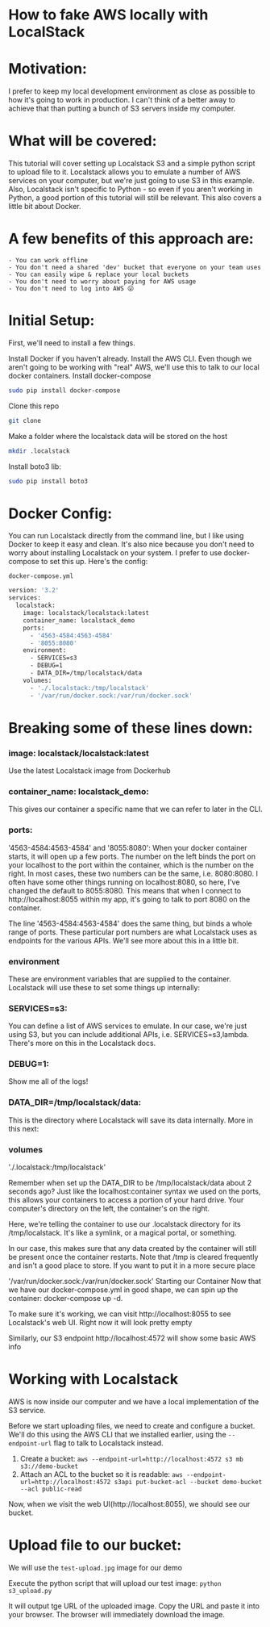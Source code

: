 # How to fake AWS locally with LocalStack

# Motivation:
I prefer to keep my local development environment as close as possible to how it's going to work in production. I can't think of a better away to achieve that than putting a bunch of S3 servers inside my computer.

# What will be covered:
This tutorial will cover setting up Localstack S3 and a simple python script to upload file to it. Localstack allows you to emulate a number of AWS services on your computer, but we're just going to use S3 in this example. Also, Localstack isn't specific to Python - so even if you aren't working in Python, a good portion of this tutorial will still be relevant. This also covers a little bit about Docker.

# A few benefits of this approach are:

	- You can work offline
	- You don't need a shared 'dev' bucket that everyone on your team uses
	- You can easily wipe & replace your local buckets
	- You don't need to worry about paying for AWS usage
	- You don't need to log into AWS 😛

# Initial Setup:
First, we'll need to install a few things.

Install Docker if you haven't already.
Install the AWS CLI. Even though we aren't going to be working with "real" AWS, we'll use this to talk to our local docker containers.
Install docker-compose

```bash
sudo pip install docker-compose
```
Clone this repo
```bash
git clone 
```
Make a folder where the localstack data will be stored on the host
```bash
mkdir .localstack
```
Install boto3 lib:
```bash
sudo pip install boto3
```

# Docker Config:
You can run Localstack directly from the command line, but I like using Docker to keep it easy and clean. It's also nice because you don't need to worry about installing Localstack on your system. I prefer to use docker-compose to set this up. Here's the config:

```docker-compose.yml```

```bash
version: '3.2'
services:
  localstack:
    image: localstack/localstack:latest
    container_name: localstack_demo
    ports:
      - '4563-4584:4563-4584'
      - '8055:8080'
    environment:
      - SERVICES=s3
      - DEBUG=1
      - DATA_DIR=/tmp/localstack/data
    volumes:
      - './.localstack:/tmp/localstack'
      - '/var/run/docker.sock:/var/run/docker.sock'
```

# Breaking some of these lines down:

### image: localstack/localstack:latest
Use the latest Localstack image from Dockerhub

### container_name: localstack_demo:
This gives our container a specific name that we can refer to later in the CLI.

### ports: 
'4563-4584:4563-4584' and '8055:8080':
When your docker container starts, it will open up a few ports. The number on the left binds the port on your localhost to the port within the container, which is the number on the right. In most cases, these two numbers can be the same, i.e. 8080:8080. I often have some other things running on localhost:8080, so here, I've changed the default to 8055:8080. This means that when I connect to http://localhost:8055 within my app, it's going to talk to port 8080 on the container.

The line '4563-4584:4563-4584' does the same thing, but binds a whole range of ports. These particular port numbers are what Localstack uses as endpoints for the various APIs. We'll see more about this in a little bit.

### environment
These are environment variables that are supplied to the container. Localstack will use these to set some things up internally:

### SERVICES=s3: 
You can define a list of AWS services to emulate. In our case, we're just using S3, but you can include additional APIs, i.e. SERVICES=s3,lambda. There's more on this in the Localstack docs.
### DEBUG=1:
Show me all of the logs!
### DATA_DIR=/tmp/localstack/data:
This is the directory where Localstack will save its data internally. More in this next:
### volumes
'./.localstack:/tmp/localstack'

Remember when set up the DATA_DIR to be /tmp/localstack/data about 2 seconds ago? Just like the localhost:container syntax we used on the ports, this allows your containers to access a portion of your hard drive. Your computer's directory on the left, the container's on the right.

Here, we're telling the container to use our .localstack directory for its /tmp/localstack. It's like a symlink, or a magical portal, or something.

In our case, this makes sure that any data created by the container will still be present once the container restarts. Note that /tmp is cleared frequently and isn't a good place to store. If you want to put it in a more secure place

'/var/run/docker.sock:/var/run/docker.sock'
Starting our Container
Now that we have our docker-compose.yml in good shape, we can spin up the container: docker-compose up -d.

To make sure it's working, we can visit http://localhost:8055 to see Localstack's web UI. Right now it will look pretty empty

Similarly, our S3 endpoint http://localhost:4572 will show some basic AWS info

# Working with Localstack
AWS is now inside our computer and we have a local implementation of the S3 service.

Before we start uploading files, we need to create and configure a bucket. We'll do this using the AWS CLI that we installed earlier, using the ```--endpoint-url``` flag to talk to Localstack instead.

1. Create a bucket: ```aws --endpoint-url=http://localhost:4572 s3 mb s3://demo-bucket```
2. Attach an ACL to the bucket so it is readable: ```aws --endpoint-url=http://localhost:4572 s3api put-bucket-acl --bucket demo-bucket --acl public-read```

Now, when we visit the web UI(http://localhost:8055), we should see our bucket.


# Upload file to our bucket:
We will use the ```test-upload.jpg``` image for our demo

Execute the python script that will upload our test image:
```python s3_upload.py```

It will output tge URL of the uploaded image.
Copy the URL and paste it into your browser. The browser will immediately download the image.

